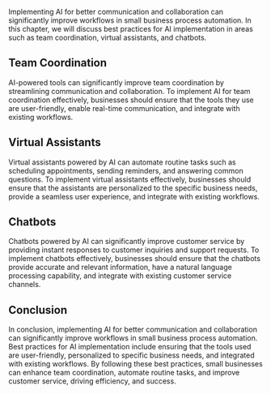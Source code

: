 
Implementing AI for better communication and collaboration can significantly improve workflows in small business process automation. In this chapter, we will discuss best practices for AI implementation in areas such as team coordination, virtual assistants, and chatbots.

Team Coordination
-----------------

AI-powered tools can significantly improve team coordination by streamlining communication and collaboration. To implement AI for team coordination effectively, businesses should ensure that the tools they use are user-friendly, enable real-time communication, and integrate with existing workflows.

Virtual Assistants
------------------

Virtual assistants powered by AI can automate routine tasks such as scheduling appointments, sending reminders, and answering common questions. To implement virtual assistants effectively, businesses should ensure that the assistants are personalized to the specific business needs, provide a seamless user experience, and integrate with existing workflows.

Chatbots
--------

Chatbots powered by AI can significantly improve customer service by providing instant responses to customer inquiries and support requests. To implement chatbots effectively, businesses should ensure that the chatbots provide accurate and relevant information, have a natural language processing capability, and integrate with existing customer service channels.

Conclusion
----------

In conclusion, implementing AI for better communication and collaboration can significantly improve workflows in small business process automation. Best practices for AI implementation include ensuring that the tools used are user-friendly, personalized to specific business needs, and integrated with existing workflows. By following these best practices, small businesses can enhance team coordination, automate routine tasks, and improve customer service, driving efficiency, and success.
